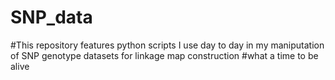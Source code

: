 # SNP_data
#This repository features python scripts I use day to day in my maniputation of SNP genotype datasets for linkage map construction
#what a time to be alive
